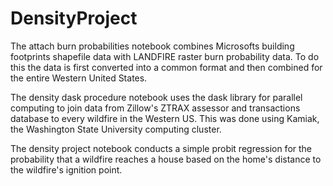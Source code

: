 # DensityProject
The attach burn probabilities notebook combines Microsofts building footprints shapefile data with LANDFIRE raster burn probability data. To do this the data is first converted into a common format and then combined for the entire Western United States. 

The density dask procedure notebook uses the dask library for parallel computing to join data from Zillow's ZTRAX assessor and transactions database to every wildfire in the Western US. This was done using Kamiak, the Washington State University computing cluster. 

The density project notebook conducts a simple probit regression for the probability that a wildfire reaches a house based on the home's distance to the wildfire's ignition point. 
